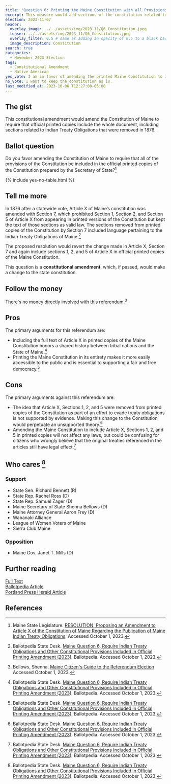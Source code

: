 ```yaml
---
title: 'Question 6: Printing the Maine Constitution with all Provisions'
excerpt: This measure would add sections of the constitution related to Indian Treaty Obligations back into printed copies of the constitution.
election: 2023-11-07
header:
  overlay_image: ../../assets/img/2023_11/Q6_Constitution.jpeg
  teaser: ../../assets/img/2023_11/Q6_Constitution.jpeg
  overlay_filter: 0.5 # same as adding an opacity of 0.5 to a black background
  image_description: Constitution
search: true
categories:
  - November 2023 Election
tags:
  - Constitutional Amendment
  - Native American
yes_vote: I am in favor of amending the printed Maine Constitution to include the removed sections.
no_vote: I want to keep the constitution as is.
last_modified_at: 2023-10-06 T12:27:00-05:00
---
```


## The gist

This constitutional amendment would amend the Constitution of Maine to require that official printed copies include the whole document, including sections related to Indian Treaty Obligations that were removed in 1876.

## Ballot question

Do you favor amending the Constitution of Maine to require that all of the provisions of the Constitution be included in the official printed copies of the Constitution prepared by the Secretary of State?[^1]

{% include yes-no-table.html %}

## Tell me more

In 1876 after a statewide vote, Article X of Maine’s constitution was amended with Section 7, which prohibited Section 1, Section 2, and Section 5 of Article X from appearing in printed versions of the Constitution but kept the text of those sections as valid law. The sections removed from printed copies of the Constitution by Section 7 included language pertaining to the Indian Treaty Obligations of Maine.[^2]

The proposed resolution would revert the change made in Article X, Section 7 and again include sections 1, 2, and 5 of Article X in official printed copies of the Maine Constitution.

This question is a **constitutional amendment**, which, if passed, would make a change to the state constitution.

## Follow the money

There's no money directly involved with this referendum.[^3]

## Pros

The primary arguments for this referendum are:

- Including the full text of Article X in printed copies of the Maine Constitution honors a shared history between tribal nations and the State of Maine.[^2]
- Printing the Maine Constitution in its entirety makes it more easily accessible to the public and is essential to supporting a fair and free democracy.[^2]

## Cons

The primary arguments against this referendum are:

- The idea that Article X, Sections 1, 2, and 5 were removed from printed copies of the Constitution as part of an effort to evade treaty obligations is not supported by evidence. Making this change to the Constitution would perpetuate an unsupported theory.[^2]
- Amending the Maine Constitution to include Article X, Sections 1, 2, and 5 in printed copies will not affect any laws, but could be confusing for citizens who wrongly believe that the original treaties referenced in the articles still have legal effect.[^2]

## Who cares [^2]

### Support

- State Sen. Richard Bennett (R)
- State Rep. Rachel Ross (D)
- State Rep. Samuel Zager (D)
- Maine Secretary of State Shenna Bellows (D)
- Maine Attorney General Aaron Frey (D)
- Wabanaki Alliance
- League of Women Voters of Maine
- Sierra Club Maine

### Opposition

- Maine Gov. Janet T. Mills (D)

## Further reading

[Full Text](https://legislature.maine.gov/bills/getPDF.asp?paper=HP0048&item=1&snum=131)<br>
[Ballotpedia Article](<https://ballotpedia.org/Maine_Question_6,_Require_Indian_Treaty_Obligations_and_Other_Constitutional_Provisions_Included_in_Official_Printing_Amendment_(2023)>)<br>
[Portland Press Herald Article](https://www.pressherald.com/2023/10/06/questions-5-through-8-what-you-need-to-know-about-the-proposed-constitutional-amendments/)

## References

[^1]: Maine State Legislature. [RESOLUTION, Proposing an Amendment to Article X of the Constitution of Maine Regarding the Publication of Maine Indian Treaty Obligations](https://legislature.maine.gov/bills/getPDF.asp?paper=HP0048&item=1&snum=131). Accessed October 1, 2023.
[^2]: Ballotpedia State Desk. [Maine Question 6, Require Indian Treaty Obligations and Other Constitutional Provisions Included in Official Printing Amendment (2023)](<https://ballotpedia.org/Maine_Question_6,_Require_Indian_Treaty_Obligations_and_Other_Constitutional_Provisions_Included_in_Official_Printing_Amendment_(2023)>). Ballotpedia. Accessed October 1, 2023.
[^3]: Bellows, Shenna. [Maine Citizen's Guide to the Referendum Election](https://www.maine.gov/sos/cec/elec/upcoming/pdf/citizensguide23.pdf) Accessed October 1, 2023.
[^4]: Ohm, Rachel. [Questions 5 through 8: What you need to know about the proposed constitutional amendments](https://www.pressherald.com/2023/10/06/questions-5-through-8-what-you-need-to-know-about-the-proposed-constitutional-amendments/). Portland Press Herald. Accessed October 6, 2023.
